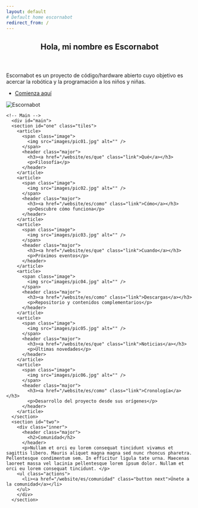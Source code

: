 ```yaml
---
layout: default
# Default home escornabot
redirect_from: /
---
```


<div class="home center">
  <section id="banner" class="major">
    <div class="inner">
    <header class="major">
        <h1>Hola, mi nombre es Escornabot</h1>
      </header>
      <div class="content"> 
      <div class="text">     
        <p>Escornabot es un proyecto de código/hardware abierto cuyo objetivo es acercar la robótica y la programación a los niños y niñas.</p>
        <ul class="actions">
          <li><a href="#one" class="button next scrolly">Comienza aquí</a></li>
        </ul>
        </div> 
        <div class="main-img">
          <img src="/website/img/escornabot.png" alt="Escornabot"/>
        </div>
      </div>
    </div>
  </section>

  	<!-- Main -->
	  <div id="main">
      <section id="one" class="tiles">
        <article>
          <span class="image">
            <img src="images/pic01.jpg" alt="" /> 
          </span>
          <header class="major">
            <h3><a href="/website/es/que" class="link">Qué</a></h3>
            <p>Filosofía</p>
          </header>
        </article>
        <article>
          <span class="image">
            <img src="images/pic02.jpg" alt="" />
          </span>
          <header class="major">
            <h3><a href="/website/es/como" class="link">Cómo</a></h3>
            <p>Descubre cómo funciona</p>
          </header>
        </article>
        <article>
          <span class="image">
            <img src="images/pic03.jpg" alt="" />
          </span>
          <header class="major">
            <h3><a href="/website/es/que" class="link">Cuando</a></h3>
            <p>Próximos eventos</p>
          </header>
        </article>
        <article>
          <span class="image">
            <img src="images/pic04.jpg" alt="" />
          </span>
          <header class="major">
            <h3><a href="/website/es/como" class="link">Descargas</a></h3>
            <p>Repositorio y contenidos complementarios</p>
          </header>
        </article>
        <article>
          <span class="image">
            <img src="images/pic05.jpg" alt="" />
          </span>
          <header class="major">
            <h3><a href="/website/es/que" class="link">Noticias</a></h3>
            <p>Últimas novedades</p>
          </header>
        </article>
        <article>
          <span class="image">
            <img src="images/pic06.jpg" alt="" />
          </span>
          <header class="major">
            <h3><a href="/website/es/como" class="link">Cronología</a></h3>
            <p>Desarrollo del proyecto desde sus orígenes</p>
          </header>
        </article>
      </section>
      <section id="two">
        <div class="inner">
          <header class="major">
            <h2>Comunidad</h2>
          </header>
          <p>Nullam et orci eu lorem consequat tincidunt vivamus et sagittis libero. Mauris aliquet magna magna sed nunc rhoncus pharetra. Pellentesque condimentum sem. In efficitur ligula tate urna. Maecenas laoreet massa vel lacinia pellentesque lorem ipsum dolor. Nullam et orci eu lorem consequat tincidunt. </p>
        <ul class="actions">
          <li><a href="/website/es/comunidad" class="button next">Únete a la comunidad</a></li>
        </ul>
        </div>
      </section>
  </div>
  
</div>
